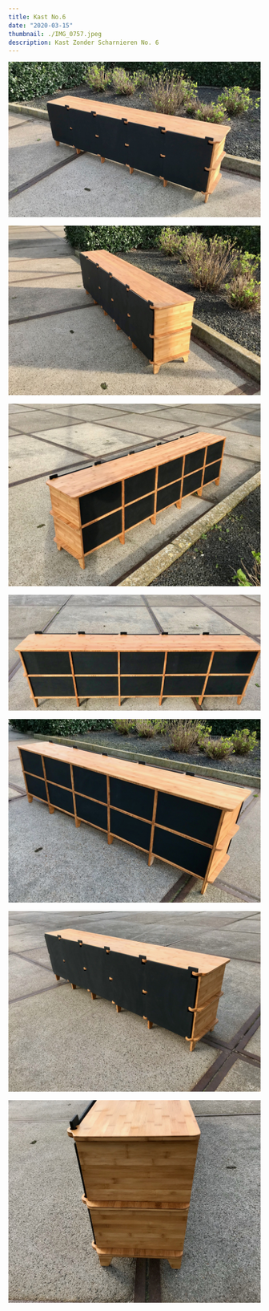 ```yaml
---
title: Kast No.6
date: "2020-03-15"
thumbnail: ./IMG_0757.jpeg
description: Kast Zonder Scharnieren No. 6
---
```


<div class="kg-card kg-image-card kg-width-wide">

![CWH-6](./IMG_0738.jpeg)
</div>

<div class="kg-card kg-image-card kg-width-wide">

![CWH-6](./IMG_0741.jpeg)
</div>

<div class="kg-card kg-image-card kg-width-wide">

![CWH-6](./IMG_0744.jpeg)
</div>

<div class="kg-card kg-image-card kg-width-wide">

![CWH-6](./IMG_0746.jpeg)
</div>

<div class="kg-card kg-image-card kg-width-wide">

![CWH-6](./IMG_0753.jpeg)
</div>

<div class="kg-card kg-image-card kg-width-wide">

![CWH-6](./IMG_0756.jpeg)
</div>

<div class="kg-card kg-image-card kg-width-wide">

![CWH-6](./IMG_0754.jpeg)
</div>

